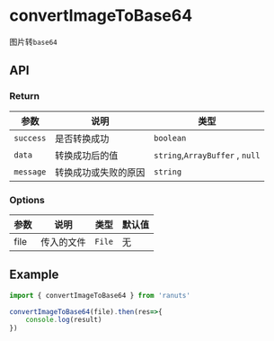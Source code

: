 # convertImageToBase64

图片转`base64`

## API

### Return

| 参数      | 说明                 | 类型                            |
| --------- | -------------------- | ------------------------------- |
| `success` | 是否转换成功         | `boolean`                       |
| `data`    | 转换成功后的值       | `string`,`ArrayBuffer` , `null` |
| `message` | 转换成功或失败的原因 | `string`                        |

### Options

| 参数 | 说明       | 类型   | 默认值 |
| ---- | ---------- | ------ | ------ |
| file | 传入的文件 | `File` | 无     |

## Example

```js
import { convertImageToBase64 } from 'ranuts'

convertImageToBase64(file).then(res=>{
    console.log(result) 
})
```
